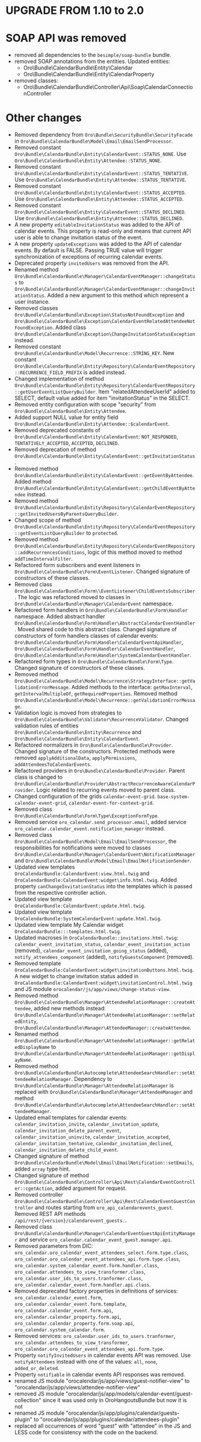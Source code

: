 UPGRADE FROM 1.10 to 2.0
========================

# SOAP API was removed
- removed all dependencies to the `besimple/soap-bundle` bundle. 
- removed SOAP annotations from the entities. Updated entities:
    - Oro\Bundle\CalendarBundle\Entity\Calendar
    - Oro\Bundle\CalendarBundle\Entity\CalendarProperty
- removed classes:
    - Oro\Bundle\CalendarBundle\Controller\Api\Soap\CalendarConnectionController

# Other changes
- Removed dependency from `Oro\Bundle\SecurityBundle\SecurityFacade` in `Oro\Bundle\CalendarBundle\Model\Email\EmailSendProcessor`.
- Removed constant `Oro\Bundle\CalendarBundle\Entity\CalendarEvent::STATUS_NONE`. Use `Oro\Bundle\CalendarBundle\Entity\Attendee::STATUS_NONE`.
- Removed constant `Oro\Bundle\CalendarBundle\Entity\CalendarEvent::STATUS_TENTATIVE`. Use `Oro\Bundle\CalendarBundle\Entity\Attendee::STATUS_TENTATIVE`.
- Removed constant `Oro\Bundle\CalendarBundle\Entity\CalendarEvent::STATUS_ACCEPTED`. Use `Oro\Bundle\CalendarBundle\Entity\Attendee::STATUS_ACCEPTED`.
- Removed constant `Oro\Bundle\CalendarBundle\Entity\CalendarEvent::STATUS_DECLINED`. Use `Oro\Bundle\CalendarBundle\Entity\Attendee::STATUS_DECLINED`.
- A new property `editableInvitationStatus` was added to the API of calendar events. This property is read-only and means that current API user is able to change invitation status of the event.
- A new property `updateExceptions` was added to the API of calendar events. By default is FALSE. Passing TRUE value will trigger synchronization of exceptions of recurring calendar events. 
- Deprecated property `invitedUsers` was removed from the API.
- Renamed method `Oro\Bundle\CalendarBundle\Manager\CalendarEventManager::changeStatus` to `Oro\Bundle\CalendarBundle\Manager\CalendarEventManager::changeInvitationStatus`. Added a new argument to this method which represent a user instance.
- Removed classes `Oro\Bundle\CalendarBundle\Exception\StatusNotFoundException` and `Oro\Bundle\CalendarBundle\Exception\CalendarEventRelatedAttendeeNotFoundException`. Added class `Oro\Bundle\CalendarBundle\Exception\ChangeInvitationStatusException` instead.
- Removed constant `Oro\Bundle\CalendarBundle\Model\Recurrence::STRING_KEY`. New constant `Oro\Bundle\CalendarBundle\Entity\Repository\CalendarEventRepository::RECURRENCE_FIELD_PREFIX` is added instead.
- Changed implementation of method `Oro\Bundle\CalendarBundle\Entity\Repository\CalendarEventRepository::getUserEventListQueryBuilder`. Item "relatedAttendeeUserId" added to SELECT, default value added for item "invitationStatus" in the SELECT.
- Removed entity configuration with scope "security" from `Oro\Bundle\CalendarBundle\Entity\Attendee`.
- Added support NULL value for entity field `Oro\Bundle\CalendarBundle\Entity\Attendee::$calendarEvent`.
- Removed deprecated constants of `Oro\Bundle\CalendarBundle\Entity\CalendarEvent`: `NOT_RESPONDED`, `TENTATIVELY_ACCEPTED`, `ACCEPTED`, `DECLINED`.
- Removed deprecation of method `Oro\Bundle\CalendarBundle\Entity\CalendarEvent::getInvitationStatus`.
- Removed method `Oro\Bundle\CalendarBundle\Entity\CalendarEvent::getEventByAttendee`. Added method `Oro\Bundle\CalendarBundle\Entity\CalendarEvent::getChildEventByAttendee` instead.
- Removed method `Oro\Bundle\CalendarBundle\Entity\Repository\CalendarEventRepository::getInvitedUsersByParentsQueryBuilder`.
- Changed scope of method `Oro\Bundle\CalendarBundle\Entity\Repository\CalendarEventRepository::getEventListQueryBuilder` to `protected`.
- Removed method `Oro\Bundle\CalendarBundle\Entity\Repository\CalendarEventRepository::addRecurrencesConditions`, logic of this method moved to method `addTimeIntervalFilter`.
- Refactored form subscribers and event listeners in `Oro\Bundle\CalendarBundle\Form\EventListener`. Changed signature of constructors of these classes.
- Removed class `Oro\Bundle\CalendarBundle\Form\\EventListener\ChildEventsSubscriber`. The logic was refactored moved to classes in `Oro\Bundle\CalendarBundle\Manager\CalendarEvent` namespace.
- Refactored form handlers in `Oro\Bundle\CalendarBundle\Form\Handler` namespace. Added abstract handler `Oro\Bundle\CalendarBundle\Form\Handler\AbstractCalendarEventHandler`. Moved shared code to this abstract class. Changed signature of constructors of form handlers classes of calendar events: `Oro\Bundle\CalendarBundle\Form\Handler\CalendarEventApiHandler`, `Oro\Bundle\CalendarBundle\Form\Handler\CalendarEventHandler`, `Oro\Bundle\CalendarBundle\Form\Handler\SystemCalendarEventHandler`.
- Refactored form types in `Oro\Bundle\CalendarBundle\Form\Type`. Changed signature of constructors of these classes. 
- Removed method `Oro\Bundle\CalendarBundle\Model\Recurrence\StrategyInterface::getValidationErrorMessage`. Added methods to the interface: `getMaxInterval`, `getIntervalMultipleOf`, `getRequiredProperties`. Removed method `Oro\Bundle\CalendarBundle\Model\Recurrence::getValidationErrorMessage`. 
- Validation logic is moved from strategies to `Oro\Bundle\CalendarBundle\Validator\RecurrenceValidator`. Changed validation rules of entities `Oro\Bundle\CalendarBundle\Entity\Recurrence` and `Oro\Bundle\CalendarBundle\Entity\CalendarEvent`.
- Refactored normalizers in `Oro\Bundle\CalendarBundle\Provider`. Changed signature of the constructors. Protected methods were removed `applyAdditionalData`, `applyPermissions`, `addAttendeesToCalendarEvents`.
- Refactored providers in `Oro\Bundle\CalendarBundle\Provider`. Parent class is changed to `Oro\Bundle\CalendarBundle\Provider\AbstractRecurrenceAwareCalendarProvider`. Logic related to recurring events moved to parent class.
- Changed configuration of the grids `calendar-event-grid`. `base-system-calendar-event-grid`, `calendar-event-for-context-grid`.
- Removed class `Oro\Bundle\CalendarBundle\Form\Type\ExceptionFormType`.
- Removed service `oro_calendar.send_processor.email`, added service `oro_calendar.calendar_event.notification_manager` instead.
- Removed class `Oro\Bundle\CalendarBundle\Model\Email\EmailSendProcessor`, the responsibilities for notifications were moved to classes `Oro\Bundle\CalendarBundle\Manager\CalendarEvent\NotificationManager` and `Oro\Bundle\CalendarBundle\Model\Email\EmailNotificationSender`.
- Updated view templates `OroCalendarBundle:CalendarEvent:view.html.twig` and `OroCalendarBundle:CalendarEvent:widget\info.html.twig`. Added property `canChangeInvitationStatus` into the templates which is passed from the respective controller action. 
- Updated view template `OroCalendarBundle:CalendarEvent:update.html.twig`.
- Updated view template `OroCalendarBundle:SystemCalendarEvent:update.html.twig`.
- Updated view template My Calendar widget `OroCalendarBundle:::templates.html.twig`.
- Updated macroses in `OroCalendarBundle::invitations.html.twig`: `calendar_event_invitation_status`, `calendar_event_invitation_action` (removed), `calendar_event_invitation_going_status` (added), `notify_attendees_component` (added), `notifyGuestsComponent` (removed).
- Removed template `OroCalendarBundle:CalendarEvent:widget\invitationButtons.html.twig`. A new widget to change invitation status added in `OroCalendarBundle:CalendarEvent:widget\invitationControl.html.twig` and JS module `orocalendar/js/app/views/change-status-view`.
- Removed method `Oro\Bundle\CalendarBundle\Manager\AttendeeRelationManager::createAttendee`, added new methods instead: `Oro\Bundle\CalendarBundle\Manager\AttendeeRelationManager::setRelatedEntity`, `Oro\Bundle\CalendarBundle\Manager\AttendeeManager::createAttendee`.
- Renamed method `Oro\Bundle\CalendarBundle\Manager\AttendeeRelationManager::getRelatedDisplayName` to `Oro\Bundle\CalendarBundle\Manager\AttendeeRelationManager::getDisplayName`.
- Removed method `Oro\Bundle\CalendarBundle\Autocomplete\AttendeeSearchHandler::setAttendeeRelationManager`. Dependency to `Oro\Bundle\CalendarBundle\Manager\AttendeeRelationManager` is replaced with `Oro\Bundle\CalendarBundle\Manager\AttendeeManager` and method `Oro\Bundle\CalendarBundle\Autocomplete\AttendeeSearchHandler::setAttendeeManager`.
- Updated email templates for calendar events: `calendar_invitation_invite`, `calendar_invitation_update`, `calendar_invitation_delete_parent_event`, `calendar_invitation_uninvite`, `calendar_invitation_accepted`, `calendar_invitation_tentative`, `calendar_invitation_declined`, `calendar_invitation_delete_child_event`.
- Changed signature of method `Oro\Bundle\CalendarBundle\Model\Email\EmailNotification::setEmails`, added `array` type hint.
- Changed signature of method `Oro\Bundle\CalendarBundle\Controller\Api\Rest\CalendarEventController::cgetAction`, added argument for request.
- Removed controller `Oro\Bundle\CalendarBundle\Controller\Api\Rest\CalendarEventGuestController` and routes starting from `oro_api_calendarevents_guest`. Removed REST API methods `/api/rest/{version}/calendarevent_guests.`.
- Removed class `Oro\Bundle\CalendarBundle\Manager\CalendarEventGuestApiEntityManager` and service `oro_calendar.calendar_event_guest.manager.api`.
- Removed parameters from DIC: `oro_calendar.oro_calendar_event_attendees_select.form.type.class`, `oro_calendar.oro_calendar_event_attendees_api.form.type.class`, `oro_calendar.system_calendar_event.form.handler.class`, `oro_calendar.attendees_to_view_transformer.class`, `oro_calendar.user_ids_to_users.tranformer.class`, `oro_calendar.calendar_event.form.handler.api.class`.
- Removed deprecated factory properties in definitions of services: `oro_calendar.calendar_event.form`, `oro_calendar.calendar_event.form.template`, `oro_calendar.calendar_event.form.api`, `oro_calendar.calendar_property.form.api`, `oro_calendar.calendar_property.form.soap.api`, `oro_calendar.system_calendar.form`.
- Removed services: `oro_calendar.user_ids_to_users.tranformer`, `oro_calendar.attendees_to_view_transformer`, `oro_calendar.oro_calendar_event_attendees_api.form.type`.
- Property `notifyInvitedUsers` in calendar events API was removed. Use `notifyAttendees` instead with one of the values: `all`, `none`, `added_or_deleted`.
- Property `notifiable` in calendar events API responses was removed.
- renamed JS module "orocalendar/js/app/views/guest-notifier-view" to "orocalendar/js/app/views/attendee-notifier-view"
- removed JS module "orocalendar/js/app/models/calendar-event/guest-collection" since it was used only in OroHangoutsBundle but now it is not
- renamed JS module "orocalendar/js/app/plugins/calendar/guests-plugin" to "orocalendar/js/app/plugins/calendar/attendees-plugin"
- replaced all occurrences of word "guest" with "attendee" in the JS and LESS code for consistency with the code on the backend.
